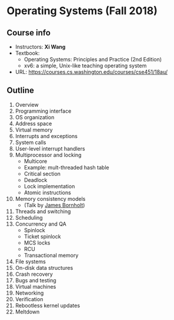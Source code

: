 # Operating Systems (Fall 2018)

## Course info

- Instructors: **Xi Wang**
- Textbook: 
    - Operating Systems: Principles and Practice (2nd Edition)
    - xv6: a simple, Unix-like teaching operating system
- URL: https://courses.cs.washington.edu/courses/cse451/18au/

## Outline

1. Overview
2. Programming interface
3. OS organization
4. Address space
5. Virtual memory
6. Interrupts and exceptions
7. System calls
8. User-level interrupt handlers
9. Multiprocessor and locking
   - Multicore
   - Example: mult-threaded hash table
   - Critical section
   - Deadlock
   - Lock implementation
   - Atomic instructions
10. Memory consistency models
    - (Talk by [James Bornholt](https://homes.cs.washington.edu/~bornholt/))
11. Threads and switching
12. Scheduling
13. Concurrency and QA
    - Spinlock
    - Ticket spinlock
    - MCS locks
    - RCU
    - Transactional memory
14. File systems
15. On-disk data structures
16. Crash recovery
17. Bugs and testing
18. Virtual machines
19. Networking
20. Verification
21. Rebootless kernel updates
22. Meltdown
